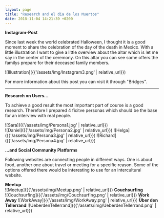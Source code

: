 ```yaml
---
layout: page
title: "Research and el dia de los Muertos"
date: 2018-11-04 14:21:39 +0200
---
```

**Instagram-Post**

Since last week the world celebrated Halloween, I thought it is a good moment to share the celebration of the day of the death in Mexico. With a little illustration I want to give a little overview about the altar which is let me say in the center of the ceremony. On this altar you can see some offers the familys prepare for their deceased family members.

![Illustration]({{'/assets/img/Instagram3.png' | relative_url}})  

For more information about this post you can visit it through "Bridges".

---
**Research on Users...** 

To achieve a good result the most important part of course is a good research. Therefore I prepared 4 ficitve personas which should be the base for an interview with real people. 

![Sara]({{'/assets/img/Persona1.jpg' | relative_url}})  
![Daniel]({{'/assets/img/Persona2.jpg' | relative_url}})
![Helga]({{'/assets/img/Persona3.jpg' | relative_url}})
![Richard]({{'/assets/img/Persona4.jpg' | relative_url}})

**...and Social Community Platforms**

Following websites are connecting people in different ways. One is about food, another one about travel or meeting for a specific reason. Some of the options offered there would be interesting to use for an intercultural website. 

**Meetup**  
![Meetup]({{'/assets/img/Meetup.png' | relative_url}})
**Couchsurfing**  
![Couchsurfing]({{'/assets/img/Couchsurfing.png' | relative_url}})
**Work Away**
![WorkAway]({{'/assets/img/WorkAway.png' | relative_url}})
**Über den Tellerrand**
![UeberdenTellerrand]({{'/assets/img/UeberdenTellerrand.png' | relative_url}})